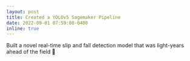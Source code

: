 ```yaml
---
layout: post
title: Created a YOLOv5 Sagemaker Pipeline
date: 2022-09-01 07:59:00-0400
inline: true
---
```


Built a novel real-time slip and fall detection model that was light-years ahead of the field 💃
